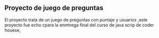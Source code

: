 ## Proyecto de juego de preguntas
El proyecto trata de un juego de preguntas con puntaje y usuarios ,este proyecto fue echo cpara la enmtrega final del curso de java scrip de coder houese,

